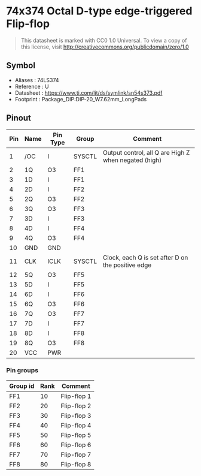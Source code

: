 # 74x374 Octal D-type edge-triggered Flip-flop

> This datasheet is marked with CC0 1.0
> Universal. To view a copy of this license, visit
> http://creativecommons.org/publicdomain/zero/1.0

## Symbol

* Aliases : 74LS374
* Reference : U
* Datasheet : https://www.ti.com/lit/ds/symlink/sn54s373.pdf
* Footprint : Package_DIP:DIP-20_W7.62mm_LongPads

## Pinout

|Pin|Name|Pin Type|Group|Comment|
|---|---|---|---|---|
|1|/OC|I|SYSCTL|Output control, all Q are High Z when negated (high)|
|2|1Q|O3|FF1||
|3|1D|I|FF1||
|4|2D|I|FF2||
|5|2Q|O3|FF2||
|6|3Q|O3|FF3||
|7|3D|I|FF3||
|8|4D|I|FF4||
|9|4Q|O3|FF4||
|10|GND|GND|||
|11|CLK|ICLK|SYSCTL|Clock, each Q is set after D on the positive edge|
|12|5Q|O3|FF5||
|13|5D|I|FF5||
|14|6D|I|FF6||
|15|6Q|O3|FF6||
|16|7Q|O3|FF7||
|17|7D|I|FF7||
|18|8D|I|FF8||
|19|8Q|O3|FF8||
|20|VCC|PWR|||

### Pin groups

|Group id|Rank|Comment|
|---|---|---|
|FF1|10|Flip-flop 1|
|FF2|20|Flip-flop 2|
|FF3|30|Flip-flop 3|
|FF4|40|Flip-flop 4|
|FF5|50|Flip-flop 5|
|FF6|60|Flip-flop 6|
|FF7|70|Flip-flop 7|
|FF8|80|Flip-flop 8|
